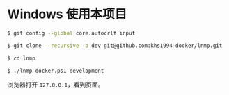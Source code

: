 # Windows 使用本项目

```bash
$ git config --global core.autocrlf input

$ git clone --recursive -b dev git@github.com:khs1994-docker/lnmp.git

$ cd lnmp

$ ./lnmp-docker.ps1 development
```

浏览器打开 `127.0.0.1`，看到页面。
